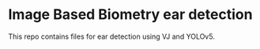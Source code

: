 # Image Based Biometry ear detection

This repo contains files for ear detection using VJ and YOLOv5.
